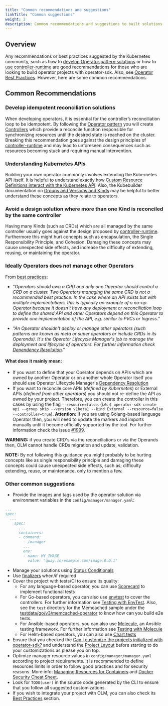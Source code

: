 ```yaml
---
title: "Common recommendations and suggestions"
linkTitle: "Common suggestions"
weight: 2
description: Common recommendations and suggestions to built solutions with Operator SDK
---
```


## Overview

Any recommendations or best practices suggested by the Kubernetes community, such as how to [develop Operator pattern solutions][operator-pattern] or how to [use controller-runtime][controller-runtime] are good recommendations for those who are looking to build operator projects with operator-sdk. Also, see [Operator Best Practices][operator-best-practices]. However, here are some common recommendations.

## Common Recommendations

### Develop idempotent reconciliation solutions

When developing operators, it is essential for the controller’s reconciliation loop to be idempotent. By following the [Operator pattern][operator-pattern] you will create [Controllers](https://kubernetes.io/docs/concepts/architecture/controller/) which provide a reconcile function responsible for synchronizing resources until the desired state is reached on the cluster. Breaking this recommendation goes against  the design principles of [controller-runtime][controller-runtime] and may lead to unforeseen consequences such as resources becoming stuck and requiring manual intervention.

### Understanding Kubernetes APIs

Building your own operator commonly involves extending the Kubernetes API itself. It is helpful to understand exactly how [Custom Resource Definitions interact with the Kubernetes API][k8s-crd-doc]. Also, the Kubebuilder documentation on [Groups and Versions and Kinds][kb-gkv] may be helpful to better understand these concepts as they relate to operators.

### Avoid a design solution where more than one Kind is reconciled by the same controller

Having many Kinds (such as CRDs) which are all managed by the same controller usually goes against the design proposed by [controller-runtime][controller-runtime]. Furthermore this might hurt concepts such as encapsulation, the Single Responsibility Principle, and Cohesion. Damaging these concepts may cause unexpected side effects, and increase the difficulty of extending, reusing, or maintaining the operator.

### Ideally Operators does not manage other Operators

From [best practices][best practices]: 

- _"Operators should own a CRD and only one Operator should control a CRD on a cluster.
Two Operators managing the same CRD is not a recommended best practice. In the case where an API exists but 
with multiple implementations, this is typically an example of a no-op Operator because it doesn't 
have any deployment or reconciliation loop to define the shared API and other 
Operators depend on this Operator to provide one implementation of the 
API, e.g. similar to PVCs or Ingress."_

- _"An Operator shouldn't deploy or manage other operators (such patterns are known as meta or super operators 
or include CRDs in its Operands). It's the Operator Lifecycle Manager's job to manage the deployment and 
lifecycle of operators. For further information check [Dependency Resolution][Dependency Resolution]."_

#### What does it mainly mean:

- If you want to define that your Operator depends on APIs which are owned by another Operator or on 
another whole Operator itself you should use Operator Lifecycle Manager's [Dependency Resolution][Dependency Resolution]
- If you want to reconcile core APIs (_defined by Kubernetes_) or External APIs (_defined from other operators_)
you should not re-define the API as owned by your project. Therefore, you can create the controller in this 
cases by using the flag `--resource=false`. (i.e. `$ operator-sdk create api --group ship --version v1beta1 --kind External --resource=false --controller=true`). 
**Attention:** If you are using Golang-based language Operator then, you will need to update the markers and imports 
manually until it become officially supported by the tool. For further information check the issue [#1999](https://github.com/kubernetes-sigs/kubebuilder/issues/1999).

**WARNING:** if you create CRD's via the reconciliations or via the Operands then, OLM cannot handle CRDs migration and update, validation.

**NOTE:** By not following this guidance you might probably to be hurting concepts like as single responsibility principle
and damaging these concepts could cause unexpected side effects, such as; difficulty extending, reuse, or maintenance, only to mention a few. 

### Other common suggestions

- Provide the images and tags used by the operator solution via environment variables in the `config/manager/manager.yaml`: 

```yaml
...
spec:
  ...
    spec:
      ...
      containers:
      - command:
        - /manager
        ...
        env:
        - name: MY_IMAGE
          value: "quay.io/example.com/image:0.0.1"
```

- Manage your solutions using [Status Conditionals][status-conditionals] 
- Use [finalizers][finalizers] when/if required 
- Cover the project with tests/CI to ensure its quality:
    - For any language-based operator, you can use [Scorecard][scorecard] to implement functional tests
    - For Go-based operators, you can also use [envtest][envtest] to cover the controllers. For further information see [Testing with EnvTest][testing-with-envtest]. Also, see the `test` directory for the Memcached sample under the [testdata/go/v3/memcached-operator][sample] to know how can you build e2e tests.
    - For Ansible-based operators, you can also use [Molecule][molecule], an Ansible testing framework. For further information see [Testing with Molecule][molecule-tests]
    - For Helm-based operators, you can also use [Chart tests][helm-chart-tests]
- Ensure that you checked the [Can I customize the projects initialized with operator-sdk?][faq] and understand the [Project Layout][project-layout] before starting to do your customizations as please you on top.
- Optimize manager resource values in `config/manager/manager.yaml` according to project requirements. It is recommended to define resources limits in order to follow good practices and for security reasons. More info: [Managing Resources for Containers][k8s-manage-resources] and [Docker Security Cheat Sheet][docker-cheats].
- Look for `TODO(user)` in the source code generated by the CLI to ensure that you follow all suggested customizations.
- If you wish to integrate your project with OLM, you can also check its [Best Practices][olm-best-practices] section.
 
[env-test]: https://pkg.go.dev/sigs.k8s.io/controller-runtime/pkg/envtest
[scorecard]: /docs/testing-operators/scorecard/
[testing-with-envtest]: /docs/building-operators/golang/testing
[olm-best-practices]: https://olm.operatorframework.io/docs/best-practices/
[finalizers]: /docs/building-operators/golang/advanced-topics/#handle-cleanup-on-deletion
[status-conditionals]: https://github.com/kubernetes/community/blob/master/contributors/devel/sig-architecture/api-conventions.md#typical-status-properties
[faq]: /docs/faqs/#can-i-customize-the-projects-initialized-with-operator-sdk
[project-layout]: /docs/overview/project-layout
[controller-runtime]: https://github.com/kubernetes-sigs/controller-runtime
[k8s-crd-doc]: https://kubernetes.io/docs/tasks/extend-kubernetes/custom-resources/custom-resource-definitions/
[operator-best-practices]: /docs/best-practices/best-practices
[kb-gkv]: https://book.kubebuilder.io/cronjob-tutorial/gvks.html
[operator-pattern]: https://kubernetes.io/docs/concepts/extend-kubernetes/operator/
[molecule]: https://molecule.readthedocs.io/
[molecule-tests]: /docs/building-operators/ansible/testing-guide
[helm-chart-tests]: https://helm.sh/docs/topics/chart_tests/
[envtest]: https://pkg.go.dev/sigs.k8s.io/controller-runtime/pkg/envtest
[docker-cheats]: https://cheatsheetseries.owasp.org/cheatsheets/Docker_Security_Cheat_Sheet.html#rule-7-limit-resources-memory-cpu-file-descriptors-processes-restarts
[k8s-manage-resources]: https://kubernetes.io/docs/concepts/configuration/manage-resources-containers/
[best practices]: https://olm.operatorframework.io/docs/concepts/olm-architecture/dependency-resolution/
[Dependency Resolution]:  /docs/best-practices/best-practices
[sample]: https://github.com/operator-framework/operator-sdk/tree/master/testdata/go/v3/memcached-operator
